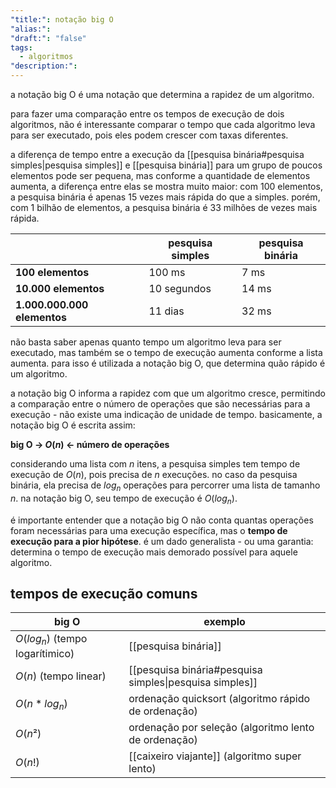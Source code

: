 ```yaml
---
"title:": notação big O
"alias:": 
"draft:": "false"
tags:
  - algoritmos
"description:":
---
```

a notação big O é uma notação que determina a rapidez de um algoritmo.

para fazer uma comparação entre os tempos de execução de dois algoritmos, não é interessante comparar o tempo que cada algoritmo leva para ser executado, pois eles podem crescer com taxas diferentes.

a diferença de tempo entre a execução da [[pesquisa binária#pesquisa simples|pesquisa simples]] e [[pesquisa binária]] para um grupo de poucos elementos pode ser pequena, mas conforme a quantidade de elementos aumenta, a diferença entre elas se mostra muito maior: com 100 elementos, a pesquisa binária é apenas 15 vezes mais rápida do que a simples. porém, com 1 bilhão de elementos, a pesquisa binária é 33 milhões de vezes mais rápida.

|                             | pesquisa simples | pesquisa binária |
| --------------------------- | ---------------- | ---------------- |
| **100 elementos**           | 100 ms           | 7 ms             |
| **10.000 elementos**        | 10 segundos      | 14 ms            |
| **1.000.000.000 elementos** | 11 dias          | 32 ms            |

não basta saber apenas quanto tempo um algoritmo leva para ser executado, mas também se o tempo de execução aumenta conforme a lista aumenta. para isso é utilizada a notação big O, que determina quão rápido é um algoritmo.

a notação big O informa a rapidez com que um algoritmo cresce, permitindo a comparação entre o número de operações que são necessárias para a execução - não existe uma indicação de unidade de tempo. basicamente, a notação big O é escrita assim:

**big O → $O(n)$ ← número de operações**

considerando uma lista com $n$ itens, a pesquisa simples tem tempo de execução de $O(n)$, pois precisa de $n$ execuções. no caso da pesquisa binária, ela precisa de $log_{n}$ operações para percorrer uma lista de tamanho $n$. na notação big O, seu tempo de execução é $O(log_{n})$. 

é importante entender que a notação big O não conta quantas operações foram necessárias para uma execução específica, mas o **tempo de execução para a pior hipótese**. é um dado generalista - ou uma garantia: determina o tempo de execução mais demorado possível para aquele algoritmo.

## tempos de execução comuns

| big O                             | exemplo                                                 |
| --------------------------------- | ------------------------------------------------------- |
| $O(log_{n})$ (tempo logarítimico) | [[pesquisa binária]]                                    |
| $O(n)$ (tempo linear)             | [[pesquisa binária#pesquisa simples\|pesquisa simples]] |
| $O(n*log_{n})$                    | ordenação quicksort (algoritmo rápido de ordenação)     |
| $O(n²)$                           | ordenação por seleção (algoritmo lento de ordenação)    |
| $O(n!)$                           | [[caixeiro viajante]] (algoritmo super lento)           |
